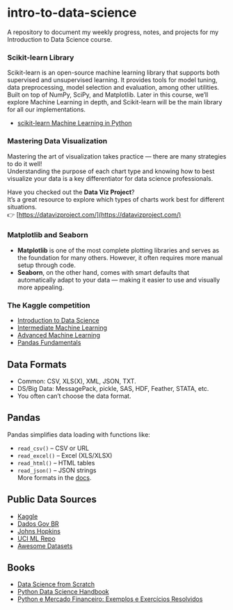 # intro-to-data-science
A repository to document my weekly progress, notes, and projects for my Introduction to Data Science course.


### Scikit-learn Library
Scikit-learn is an open-source machine learning library that supports both supervised and unsupervised learning.
It provides tools for model tuning, data preprocessing, model selection and evaluation, among other utilities.
Built on top of NumPy, SciPy, and Matplotlib.
Later in this course, we’ll explore Machine Learning in depth, and Scikit-learn will be the main library for all our implementations.
- [scikit-learn Machine Learning in Python](https://scikit-learn.org/stable/index.html)

### Mastering Data Visualization

Mastering the art of visualization takes practice — there are many strategies to do it well!  
Understanding the purpose of each chart type and knowing how to best visualize your data is a key differentiator for data science professionals.

Have you checked out the **Data Viz Project**?  
It’s a great resource to explore which types of charts work best for different situations.  
👉 [https://datavizproject.com/](https://datavizproject.com/)

### Matplotlib and Seaborn

- **Matplotlib** is one of the most complete plotting libraries and serves as the foundation for many others. However, it often requires more manual setup through code.
- **Seaborn**, on the other hand, comes with smart defaults that automatically adapt to your data — making it easier to use and visually more appealing.

### The Kaggle competition

- [Introduction to Data Science](https://www.kaggle.com/code/usengecoder/introduction-to-data-science)
- [Intermediate Machine Learning](https://www.kaggle.com/learn/intermediate-machine-learning)
- [Advanced Machine Learning](https://www.kaggle.com/competitions/advanced-learning-models)
- [Pandas Fundamentals](https://www.kaggle.com/learn/pandas)



## Data Formats
- Common: CSV, XLS(X), XML, JSON, TXT.  
- DS/Big Data: MessagePack, pickle, SAS, HDF, Feather, STATA, etc.  
- You often can’t choose the data format.

## Pandas
Pandas simplifies data loading with functions like:
- `read_csv()` – CSV or URL
- `read_excel()` – Excel (XLS/XLSX)
- `read_html()` – HTML tables
- `read_json()` – JSON strings  
  More formats in the [docs](https://pandas.pydata.org/docs/).

## Public Data Sources
- [Kaggle](https://www.kaggle.com/datasets)
- [Dados Gov BR](https://dados.gov.br/dataset)
- [Johns Hopkins](https://github.com/govex/COVID-19/tree/master/data_tables/vaccine_data)
- [UCI ML Repo](https://archive.ics.uci.edu/ml/datasets.php)
- [Awesome Datasets](https://github.com/awesomedata/awesome-public-datasets)


## Books
- [Data Science from Scratch](https://github.com/joelgrus/data-science-from-scratch)
- [Python Data Science Handbook](https://github.com/jakevdp/PythonDataScienceHandbook)
- [Python e Mercado Financeiro: Exemplos e Exercícios Resolvidos](https://github.com/GustavoRosso/PythonEMercadoFinanceiro)
